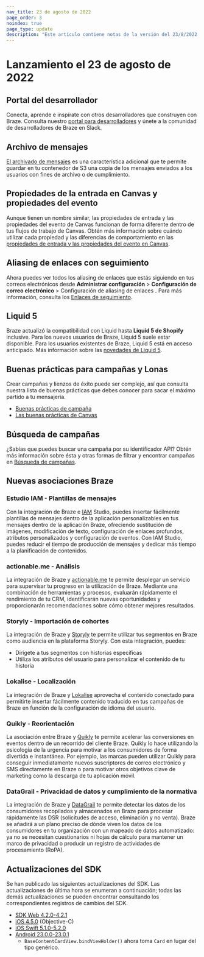 ```yaml
---
nav_title: 23 de agosto de 2022
page_order: 3
noindex: true
page_type: update
description: "Este artículo contiene notas de la versión del 23/8/2022."
---
```


# Lanzamiento el 23 de agosto de 2022

## Portal del desarrollador

Conecta, aprende e inspírate con otros desarrolladores que construyen con Braze. Consulta nuestro [portal para desarrolladores](https://www.braze.com/dev-portal) y únete a la comunidad de desarrolladores de Braze en Slack.

## Archivo de mensajes

[El archivado de mensajes]({{site.baseurl}}/user_guide/data_and_analytics/export_braze_data/message_archiving/) es una característica adicional que te permite guardar en tu contenedor de S3 una copia de los mensajes enviados a los usuarios con fines de archivo o de cumplimiento.

## Propiedades de la entrada en Canvas y propiedades del evento

Aunque tienen un nombre similar, las propiedades de entrada y las propiedades del evento de Canvas funcionan de forma diferente dentro de tus flujos de trabajo de Canvas. Obtén más información sobre cuándo utilizar cada propiedad y las diferencias de comportamiento en las [propiedades de entrada y las propiedades del evento en Canvas]({{site.baseurl}}/user_guide/engagement_tools/canvas/create_a_canvas/canvas_entry_properties_event_properties).

## Aliasing de enlaces con seguimiento

Ahora puedes ver todos los aliasing de enlaces que estás siguiendo en tus correos electrónicos desde **Administrar configuración** > **Configuración de correo electrónico** > Configuración de aliasing de enlaces **.** Para más información, consulta los [Enlaces de seguimiento]({{site.baseurl}}/user_guide/message_building_by_channel/email/templates/link_aliasing/#tracking-links).

## Liquid 5

Braze actualizó la compatibilidad con Liquid hasta **Liquid 5 de Shopify** inclusive. Para los nuevos usuarios de Braze, Liquid 5 suele estar disponible. Para los usuarios existentes de Braze, Liquid 5 está en acceso anticipado. Más información sobre las [novedades de Liquid 5]({{site.baseurl}}/user_guide/personalization_and_dynamic_content/liquid#whats-new-with-liquid-5).

## Buenas prácticas para campañas y Lonas

Crear campañas y lienzos de éxito puede ser complejo, así que consulta nuestra lista de buenas prácticas que debes conocer para sacar el máximo partido a tu mensajería.

- [Buenas prácticas de campaña]({{site.baseurl}}/user_guide/engagement_tools/campaigns/ideas_and_strategies/best_practices/)
- [Las buenas prácticas de Canvas]({{site.baseurl}}/user_guide/engagement_tools/canvas/best_practices/)

## Búsqueda de campañas

¿Sabías que puedes buscar una campaña por su identificador API? Obtén más información sobre ésta y otras formas de filtrar y encontrar campañas en [Búsqueda de campañas]({{site.baseurl}}/user_guide/engagement_tools/campaigns/managing_campaigns/search_campaigns/).

## Nuevas asociaciones Braze

### Estudio IAM - Plantillas de mensajes

Con la integración de Braze e [IAM]({{site.baseurl}}/partners/message_orchestration/channel_extensions/email_templates/iam_studio/) Studio, puedes insertar fácilmente plantillas de mensajes dentro de la aplicación personalizables en tus mensajes dentro de la aplicación Braze, ofreciendo sustitución de imágenes, modificación de texto, configuración de enlaces profundos, atributos personalizados y configuración de eventos. Con IAM Studio, puedes reducir el tiempo de producción de mensajes y dedicar más tiempo a la planificación de contenidos.

### actionable.me \- Análisis

La integración de Braze y [actionable.me]({{site.baseurl}}/partners/data_and_infrastructure_agility/analytics/actionableme/) te permite desplegar un servicio para supervisar tu progreso en la utilización de Braze. Mediante una combinación de herramientas y procesos, evaluarán rápidamente el rendimiento de tu CRM, identificarán nuevas oportunidades y proporcionarán recomendaciones sobre cómo obtener mejores resultados.

### Storyly - Importación de cohortes

La integración de Braze y [Storyly]({{site.baseurl}}/partners/data_and_infrastructure_agility/cohort_import/storyly/) te permite utilizar tus segmentos en Braze como audiencia en la plataforma Storyly. Con esta integración, puedes:

- Dirígete a tus segmentos con historias específicas
- Utiliza los atributos del usuario para personalizar el contenido de tu historia

### Lokalise - Localización

La integración de Braze y [Lokalise]({{site.baseurl}}/partners/message_personalization/localization/lokalise/) aprovecha el contenido conectado para permitirte insertar fácilmente contenido traducido en tus campañas de Braze en función de la configuración de idioma del usuario.

### Quikly - Reorientación

La asociación entre Braze y [Quikly]({{site.baseurl}}/partners/message_orchestration/additional_channels/retargeting/quikly/) te permite acelerar las conversiones en eventos dentro de un recorrido del cliente Braze. Quikly lo hace utilizando la psicología de la urgencia para motivar a los consumidores de forma divertida e instantánea. Por ejemplo, las marcas pueden utilizar Quikly para conseguir inmediatamente nuevos suscriptores de correo electrónico y SMS directamente en Braze o para motivar otros objetivos clave de marketing como la descarga de tu aplicación móvil.

### DataGrail - Privacidad de datos y cumplimiento de la normativa

La integración de Braze y [DataGrail]({{site.baseurl}}/partners/data_and_infrastructure_agility/data_privacy/datagrail/) te permite detectar los datos de los consumidores recopilados y almacenados en Braze para procesar rápidamente las DSR (solicitudes de acceso, eliminación y no venta). Braze se añadirá a un plano preciso de dónde viven los datos de los consumidores en tu organización con un mapeado de datos automatizado: ya no se necesitan cuestionarios ni hojas de cálculo para mantener un marco de privacidad o producir un registro de actividades de procesamiento (RoPA).

## Actualizaciones del SDK

Se han publicado las siguientes actualizaciones del SDK. Las actualizaciones de última hora se enumeran a continuación; todas las demás actualizaciones se pueden encontrar consultando los correspondientes registros de cambios del SDK.

- [SDK Web 4.2.0-4.2.1](https://github.com/braze-inc/braze-web-sdk/blob/master/CHANGELOG.md#421)
- [iOS 4.5.0](https://github.com/Appboy/appboy-ios-sdk/blob/master/CHANGELOG.md#450) (Objective-C)
- [iOS Swift 5.1.0-5.2.0](https://github.com/braze-inc/braze-swift-sdk/blob/main/CHANGELOG.md#520)
- [Android 23.0.0-23.0.1](https://github.com/braze-inc/braze-android-sdk/blob/master/CHANGELOG.md#2301)
    - `BaseContentCardView.bindViewHolder()` ahora toma `Card` en lugar del tipo genérico.
